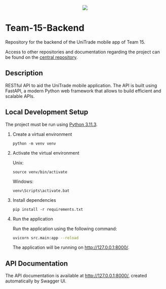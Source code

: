 <p align="center">
  <img src="https://github.com/user-attachments/assets/d9c35359-704d-4514-87fa-d315b5577fb0" />
</p>

# Team-15-Backend
Repository for the backend of the UniTrade mobile app of Team 15.

Access to other repositories and documentation regarding the project can be found on the [central repository](https://github.com/fedemelo/Team-15-Wiki).

## Description

RESTful API to aid the UniTrade mobile application. The API is built using FastAPI, a modern Python web framework that allows to build efficient and scalable APIs.

## Local Development Setup

The project must be run using [Python 3.11.3](https://www.python.org/downloads/release/python-3113/).

1. Create a virtual environment

   ```shell
   python -m venv venv
   ```

2. Activate the virtual environment

   Unix:

   ```shell
   source venv/bin/activate
   ```

   Windows:

   ```batch
   venv\Scripts\activate.bat
   ```

3. Install dependencies

   ```shell
   pip install -r requirements.txt
   ```

4. Run the application

   Run the application using the following command:
   ```bash
   uvicorn src.main:app --reload
   ```

   The application will be running on http://127.0.0.1:8000/.

## API Documentation

The API documentation is available at http://127.0.0.1:8000/, created automatically by Swagger UI.
